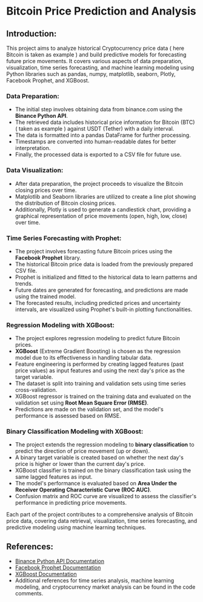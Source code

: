 # Bitcoin Price Prediction and Analysis

## Introduction:
This project aims to analyze historical Cryptocurrency price data ( here Bitcoin is taken as example ) and build predictive models for forecasting future price movements. It covers various aspects of data preparation, visualization, time series forecasting, and machine learning modeling using Python libraries such as pandas, numpy, matplotlib, seaborn, Plotly, Facebook Prophet, and XGBoost.

### Data Preparation:
- The initial step involves obtaining data from binance.com using the **Binance Python API**.
- The retrieved data includes historical price information for Bitcoin (BTC) ( taken as example ) against USDT (Tether) with a daily interval.
- The data is formatted into a pandas DataFrame for further processing.
- Timestamps are converted into human-readable dates for better interpretation.
- Finally, the processed data is exported to a CSV file for future use.

### Data Visualization:
- After data preparation, the project proceeds to visualize the Bitcoin closing prices over time.
- Matplotlib and Seaborn libraries are utilized to create a line plot showing the distribution of Bitcoin closing prices.
- Additionally, Plotly is used to generate a candlestick chart, providing a graphical representation of price movements (open, high, low, close) over time.

### Time Series Forecasting with Prophet:
- The project involves forecasting future Bitcoin prices using the **Facebook Prophet** library.
- The historical Bitcoin price data is loaded from the previously prepared CSV file.
- Prophet is initialized and fitted to the historical data to learn patterns and trends.
- Future dates are generated for forecasting, and predictions are made using the trained model.
- The forecasted results, including predicted prices and uncertainty intervals, are visualized using Prophet's built-in plotting functionalities.

### Regression Modeling with XGBoost:
- The project explores regression modeling to predict future Bitcoin prices.
- **XGBoost** (Extreme Gradient Boosting) is chosen as the regression model due to its effectiveness in handling tabular data.
- Feature engineering is performed by creating lagged features (past price values) as input features and using the next day's price as the target variable.
- The dataset is split into training and validation sets using time series cross-validation.
- XGBoost regressor is trained on the training data and evaluated on the validation set using **Root Mean Square Error (RMSE)**.
- Predictions are made on the validation set, and the model's performance is assessed based on RMSE.

### Binary Classification Modeling with XGBoost:
- The project extends the regression modeling to **binary classification** to predict the direction of price movement (up or down).
- A binary target variable is created based on whether the next day's price is higher or lower than the current day's price.
- XGBoost classifier is trained on the binary classification task using the same lagged features as input.
- The model's performance is evaluated based on **Area Under the Receiver Operating Characteristic Curve (ROC AUC)**.
- Confusion matrix and ROC curve are visualized to assess the classifier's performance in predicting price movements.

Each part of the project contributes to a comprehensive analysis of Bitcoin price data, covering data retrieval, visualization, time series forecasting, and predictive modeling using machine learning techniques.

## References:

- [Binance Python API Documentation](https://python-binance.readthedocs.io/en/latest/)
- [Facebook Prophet Documentation](https://facebook.github.io/prophet/docs/quick_start.html)
- [XGBoost Documentation](https://xgboost.readthedocs.io/en/latest/)
- Additional references for time series analysis, machine learning modeling, and cryptocurrency market analysis can be found in the code comments.
